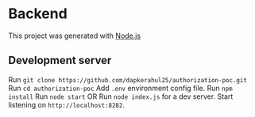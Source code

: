 # Backend

This project was generated with [Node.js](https://nodejs.org/en/)

## Development server
Run `git clone https://github.com/dapkerahul25/authorization-poc.git`
Run `cd authorization-poc`
Add `.env` environment config file. 
Run `npm install`
Run `node start`
OR
Run `node index.js` for a dev server. Start listening on `http://localhost:8282`.